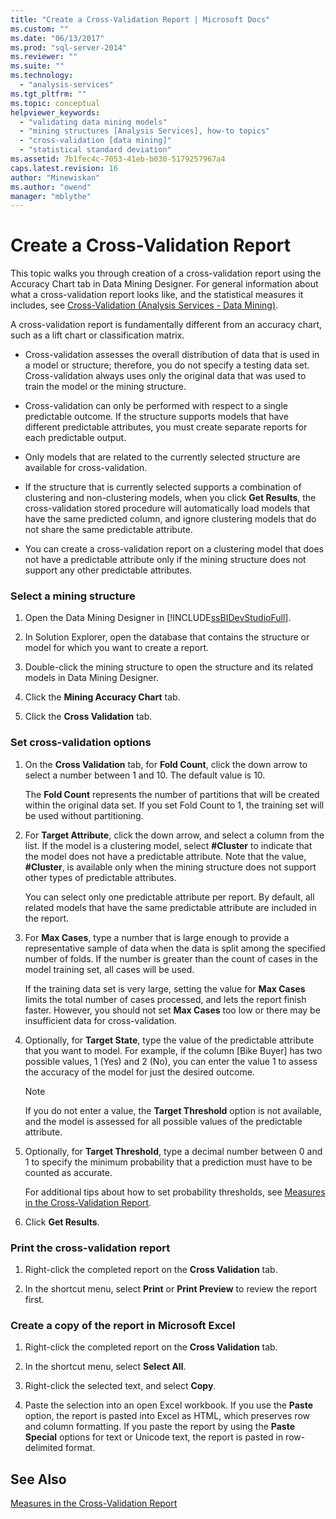 ```yaml
---
title: "Create a Cross-Validation Report | Microsoft Docs"
ms.custom: ""
ms.date: "06/13/2017"
ms.prod: "sql-server-2014"
ms.reviewer: ""
ms.suite: ""
ms.technology: 
  - "analysis-services"
ms.tgt_pltfrm: ""
ms.topic: conceptual
helpviewer_keywords: 
  - "validating data mining models"
  - "mining structures [Analysis Services], how-to topics"
  - "cross-validation [data mining]"
  - "statistical standard deviation"
ms.assetid: 7b1fec4c-7053-41eb-b030-5179257967a4
caps.latest.revision: 16
author: "Minewiskan"
ms.author: "owend"
manager: "mblythe"
---
```

# Create a Cross-Validation Report
  This topic walks you through creation of a cross-validation report using the Accuracy Chart tab in Data Mining Designer. For general information about what a cross-validation report looks like, and the statistical measures it includes, see [Cross-Validation &#40;Analysis Services - Data Mining&#41;](cross-validation-analysis-services-data-mining.md).  
  
 A cross-validation report is fundamentally different from an accuracy chart, such as a lift chart or classification matrix.  
  
-   Cross-validation assesses the overall distribution of data that is used in a model or structure; therefore, you do not specify a testing data set. Cross-validation always uses only the original data that was used to train the model or the mining structure.  
  
-   Cross-validation can only be performed with respect to a single predictable outcome. If the structure supports models that have different predictable attributes, you must create separate reports for each predictable output.  
  
-   Only models that are related to the currently selected structure are available for cross-validation.  
  
-   If the structure that is currently selected supports a combination of clustering and non-clustering models, when you click **Get Results**, the cross-validation stored procedure will automatically load models that have the same predicted column, and ignore clustering models that do not share the same predictable attribute.  
  
-   You can create a cross-validation report on a clustering model that does not have a predictable attribute only if the mining structure does not support any other predictable attributes.  
  
### Select a mining structure  
  
1.  Open the Data Mining Designer in [!INCLUDE[ssBIDevStudioFull](../../includes/ssbidevstudiofull-md.md)].  
  
2.  In Solution Explorer, open the database that contains the structure or model for which you want to create a report.  
  
3.  Double-click the mining structure to open the structure and its related models in Data Mining Designer.  
  
4.  Click the **Mining Accuracy Chart** tab.  
  
5.  Click the **Cross Validation** tab.  
  
### Set cross-validation options  
  
1.  On the **Cross Validation** tab, for **Fold Count**, click the down arrow to select a number between 1 and 10. The default value is 10.  
  
     The **Fold Count** represents the number of partitions that will be created within the original data set. If you set Fold Count to 1, the training set will be used without partitioning.  
  
2.  For **Target Attribute**, click the down arrow, and select a column from the list. If the model is a clustering model, select **#Cluster** to indicate that the model does not have a predictable attribute. Note that the value, **#Cluster**, is available only when the mining structure does not support other types of predictable attributes.  
  
     You can select only one predictable attribute per report. By default, all related models that have the same predictable attribute are included in the report.  
  
3.  For **Max Cases**, type a number that is large enough to provide a representative sample of data when the data is split among the specified number of folds. If the number is greater than the count of cases in the model training set, all cases will be used.  
  
     If the training data set is very large, setting the value for **Max Cases** limits the total number of cases processed, and lets the report finish faster. However, you should not set **Max Cases** too low or there may be insufficient data for cross-validation.  
  
4.  Optionally, for **Target State**, type the value of the predictable attribute that you want to model. For example, if the column [Bike Buyer] has two possible values, 1 (Yes) and 2 (No), you can enter the value 1 to assess the accuracy of the model for just the desired outcome.  
  
    > [!NOTE]  
    >  If you do not enter a value, the **Target Threshold** option is not available, and the model is assessed for all possible values of the predictable attribute.  
  
5.  Optionally, for **Target Threshold**, type a decimal number between 0 and 1 to specify the minimum probability that a prediction must have to be counted as accurate.  
  
     For additional tips about how to set probability thresholds, see [Measures in the Cross-Validation Report](measures-in-the-cross-validation-report.md).  
  
6.  Click **Get Results**.  
  
### Print the cross-validation report  
  
1.  Right-click the completed report on the **Cross Validation** tab.  
  
2.  In the shortcut menu, select **Print** or **Print Preview** to review the report first.  
  
### Create a copy of the report in Microsoft Excel  
  
1.  Right-click the completed report on the **Cross Validation** tab.  
  
2.  In the shortcut menu, select **Select All**.  
  
3.  Right-click the selected text, and select **Copy**.  
  
4.  Paste the selection into an open Excel workbook. If you use the **Paste** option, the report is pasted into Excel as HTML, which preserves row and column formatting. If you paste the report by using the **Paste Special** options for text or Unicode text, the report is pasted in row-delimited format.  
  
## See Also  
 [Measures in the Cross-Validation Report](measures-in-the-cross-validation-report.md)  
  
  